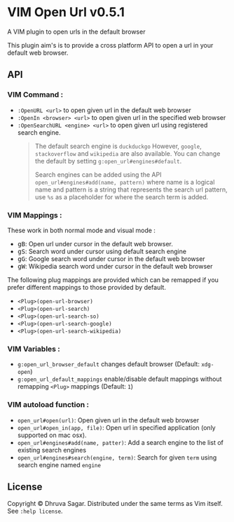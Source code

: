 # VIM Open Url v0.5.1

A VIM plugin to open urls in the default browser

This plugin aim's is to provide a cross platform API to open a url in your
default web browser.

## API

### VIM Command :

* `:OpenURL <url>` to open given url in the default web browser
* `:OpenIn <browser> <url>` to open given url in the specified web browser
* `:OpenSearchURL <engine> <url>` to open given url using registered search
  engine.
  > The default search engine is `duckduckgo`
  > However, `google`, `stackoverflow` and `wikipedia` are also available. You
  > can change the default by setting `g:open_url#engines#default`.
  >
  > Search engines can be added using the API `open_url#engines#add(name, pattern)`
  > where name is a logical name and pattern is a string that represents the
  > search url pattern, use `%s` as a placeholder for where the search term is
  > added.

### VIM Mappings :

These work in both normal mode and visual mode :

* <kbd>gB</kbd>: Open url under cursor in the default web browser.
* <kbd>gS</kbd>: Search word under cursor using default search engine
* <kbd>gG</kbd>: Google search word under cursor in the default web browser
* <kbd>gW</kbd>: Wikipedia search word under cursor in the default web browser

The following plug mappings are provided which can be remapped if you prefer
different mappings to those provided by default.

* `<Plug>(open-url-browser)`
* `<Plug>(open-url-search)`
* `<Plug>(open-url-search-so)`
* `<Plug>(open-url-search-google)`
* `<Plug>(open-url-search-wikipedia)`

### VIM Variables :
* `g:open_url_browser_default` changes default browser (Default: `xdg-open`)
* `g:open_url_default_mappings` enable/disable default mappings without
remapping `<Plug>` mappings (Default: `1`)

### VIM autoload function :

* `open_url#open(url)`: Open given url in the default web browser
* `open_url#open_in(app, file)`: Open url in specified application (only
  supported on mac osx).
* `open_url#engines#add(name, patter)`: Add a search engine to the list of
  existing search engines
* `open_url#engines#search(engine, term)`: Search for given `term` using
  search engine named `engine`

## License

Copyright © Dhruva Sagar.  Distributed under the same terms as Vim itself.
See `:help license`.
